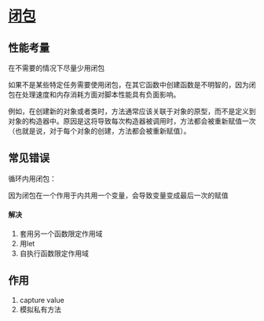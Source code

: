 # [闭包](https://developer.mozilla.org/zh-CN/docs/Web/JavaScript/Closures)

## 性能考量

在不需要的情况下尽量少用闭包

如果不是某些特定任务需要使用闭包，在其它函数中创建函数是不明智的，因为闭包在处理速度和内存消耗方面对脚本性能具有负面影响。

例如，在创建新的对象或者类时，方法通常应该关联于对象的原型，而不是定义到对象的构造器中。原因是这将导致每次构造器被调用时，方法都会被重新赋值一次（也就是说，对于每个对象的创建，方法都会被重新赋值）。



## 常见错误

循环内用闭包：

因为闭包在一个作用于内共用一个变量，会导致变量变成最后一次的赋值

#### 解决

1. 套用另一个函数限定作用域
2. 用let
3. 自执行函数限定作用域



## 作用

1. capture value
2. 模拟私有方法

